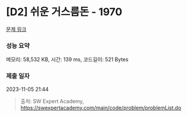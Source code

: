 # [D2] 쉬운 거스름돈 - 1970 

[문제 링크](https://swexpertacademy.com/main/code/problem/problemDetail.do?contestProbId=AV5PsIl6AXIDFAUq) 

### 성능 요약

메모리: 58,532 KB, 시간: 139 ms, 코드길이: 521 Bytes

### 제출 일자

2023-11-05 21:44



> 출처: SW Expert Academy, https://swexpertacademy.com/main/code/problem/problemList.do